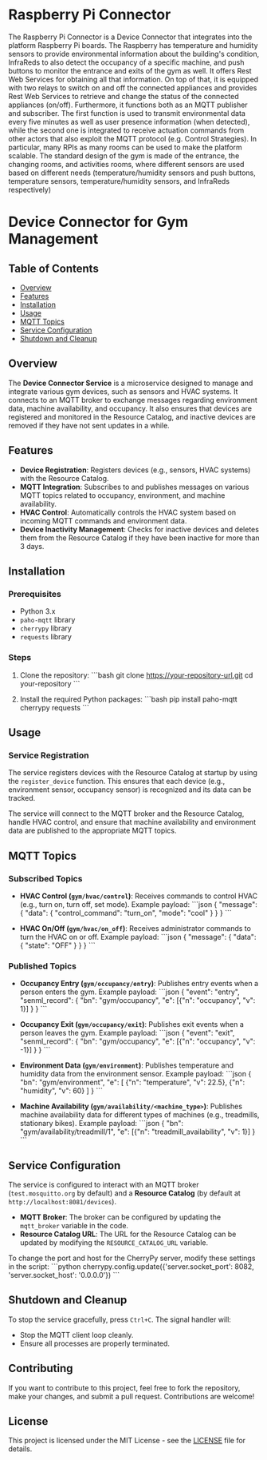# Raspberry Pi Connector
The Raspberry Pi Connector is a Device Connector that integrates into the platform Raspberry Pi boards. The Raspberry has temperature and humidity sensors to provide environmental information about the building's condition, InfraReds to also detect the occupancy of a specific machine, and push buttons to monitor the entrance and exits of the gym as well. It offers Rest Web Services for obtaining all that information. On top of that, it is equipped with two relays to switch on and off the connected appliances and provides Rest Web Services to retrieve and change the status of the connected appliances (on/off).
Furthermore, it functions both as an MQTT publisher and subscriber. The first function is used to transmit environmental data every five minutes as well as user presence information (when detected), while the second one is integrated to receive actuation commands from other actors that also exploit the MQTT protocol (e.g. Control Strategies). In particular, many RPIs as many rooms can be used to make the platform scalable. The standard design of the gym is made of the entrance, the changing rooms, and activities rooms, where different sensors are used based on different needs (temperature/humidity sensors
and push buttons, temperature sensors, temperature/humidity sensors, and InfraReds respectively)

# Device Connector for Gym Management

## Table of Contents
- [Overview](#overview)
- [Features](#features)
- [Installation](#installation)
- [Usage](#usage)
- [MQTT Topics](#mqtt-topics)
- [Service Configuration](#service-configuration)
- [Shutdown and Cleanup](#shutdown-and-cleanup)

## Overview
The **Device Connector Service** is a microservice designed to manage and integrate various gym devices, such as sensors and HVAC systems. It connects to an MQTT broker to exchange messages regarding environment data, machine availability, and occupancy. It also ensures that devices are registered and monitored in the Resource Catalog, and inactive devices are removed if they have not sent updates in a while.

## Features
- **Device Registration**: Registers devices (e.g., sensors, HVAC systems) with the Resource Catalog.
- **MQTT Integration**: Subscribes to and publishes messages on various MQTT topics related to occupancy, environment, and machine availability.
- **HVAC Control**: Automatically controls the HVAC system based on incoming MQTT commands and environment data.
- **Device Inactivity Management**: Checks for inactive devices and deletes them from the Resource Catalog if they have been inactive for more than 3 days.

## Installation

### Prerequisites
- Python 3.x
- `paho-mqtt` library
- `cherrypy` library
- `requests` library

### Steps
1. Clone the repository:
   \```bash
   git clone https://your-repository-url.git
   cd your-repository
   \```

2. Install the required Python packages:
   \```bash
   pip install paho-mqtt cherrypy requests
   \```

## Usage

### Service Registration
The service registers devices with the Resource Catalog at startup by using the `register_device` function. This ensures that each device (e.g., environment sensor, occupancy sensor) is recognized and its data can be tracked.

The service will connect to the MQTT broker and the Resource Catalog, handle HVAC control, and ensure that machine availability and environment data are published to the appropriate MQTT topics.

## MQTT Topics

### Subscribed Topics
- **HVAC Control (`gym/hvac/control`)**: Receives commands to control HVAC (e.g., turn on, turn off, set mode).
  Example payload:
  \```json
  {
    "message": {
      "data": {
        "control_command": "turn_on",
        "mode": "cool"
      }
    }
  }
  \```

- **HVAC On/Off (`gym/hvac/on_off`)**: Receives administrator commands to turn the HVAC on or off.
  Example payload:
  \```json
  {
    "message": {
      "data": {
        "state": "OFF"
      }
    }
  }
  \```

### Published Topics
- **Occupancy Entry (`gym/occupancy/entry`)**: Publishes entry events when a person enters the gym.
  Example payload:
  \```json
  {
    "event": "entry",
    "senml_record": {
      "bn": "gym/occupancy",
      "e": [{"n": "occupancy", "v": 1}]
    }
  }
  \```

- **Occupancy Exit (`gym/occupancy/exit`)**: Publishes exit events when a person leaves the gym.
  Example payload:
  \```json
  {
    "event": "exit",
    "senml_record": {
      "bn": "gym/occupancy",
      "e": [{"n": "occupancy", "v": -1}]
    }
  }
  \```

- **Environment Data (`gym/environment`)**: Publishes temperature and humidity data from the environment sensor.
  Example payload:
  \```json
  {
    "bn": "gym/environment",
    "e": [
      {"n": "temperature", "v": 22.5},
      {"n": "humidity", "v": 60}
    ]
  }
  \```

- **Machine Availability (`gym/availability/<machine_type>`)**: Publishes machine availability data for different types of machines (e.g., treadmills, stationary bikes).
  Example payload:
  \```json
  {
    "bn": "gym/availability/treadmill/1",
    "e": [{"n": "treadmill_availability", "v": 1}]
  }
  \```

## Service Configuration
The service is configured to interact with an MQTT broker (`test.mosquitto.org` by default) and a **Resource Catalog** (by default at `http://localhost:8081/devices`).

- **MQTT Broker**: The broker can be configured by updating the `mqtt_broker` variable in the code.
- **Resource Catalog URL**: The URL for the Resource Catalog can be updated by modifying the `RESOURCE_CATALOG_URL` variable.

To change the port and host for the CherryPy server, modify these settings in the script:
\```python
cherrypy.config.update({'server.socket_port': 8082, 'server.socket_host': '0.0.0.0'})
\```

## Shutdown and Cleanup
To stop the service gracefully, press `Ctrl+C`. The signal handler will:
- Stop the MQTT client loop cleanly.
- Ensure all processes are properly terminated.

## Contributing
If you want to contribute to this project, feel free to fork the repository, make your changes, and submit a pull request. Contributions are welcome!

## License
This project is licensed under the MIT License - see the [LICENSE](LICENSE) file for details.
